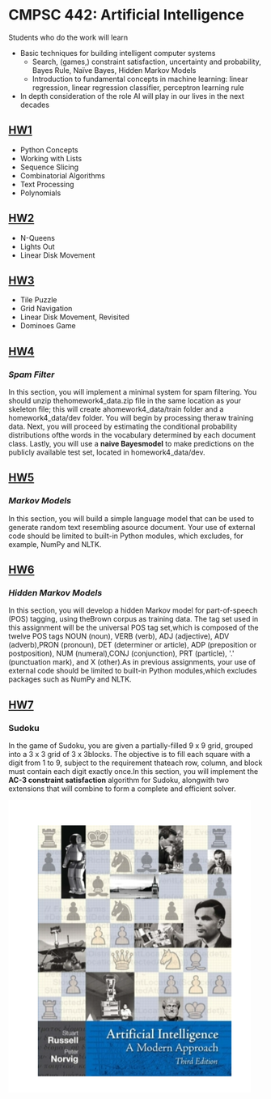 # CMPSC 442: Artificial Intelligence

Students who do the work will learn
- Basic techniques for building intelligent computer systems
  - Search, (games,) constraint satisfaction, uncertainty and probability, Bayes Rule, Naïve Bayes, Hidden Markov Models
  - Introduction to fundamental concepts in machine learning: linear regression, linear regression classifier, perceptron learning rule
- In depth consideration of the role AI will play in our lives in the next decades

## [HW1](hw1.py)
- Python Concepts
- Working with Lists 
- Sequence Slicing
- Combinatorial Algorithms 
- Text Processing
- Polynomials

## [HW2](hw2.py)
- N-Queens
- Lights Out 
- Linear Disk Movement

## [HW3](hw3.py)
- Tile Puzzle
- Grid Navigation
- Linear Disk Movement, Revisited
- Dominoes Game


## [HW4](hw4.py)
### *Spam Filter*
In this section, you will implement a minimal system for spam filtering. You should unzip thehomework4_data.zip file in the same location as your skeleton file; this will create ahomework4_data/train folder and a homework4_data/dev folder. You will begin by processing theraw training data. Next, you will proceed by estimating the conditional probability distributions ofthe words in the vocabulary determined by each document class. Lastly, you will use a **naive Bayesmodel** to make predictions on the publicly available test set, located in homework4_data/dev.

## [HW5](hw5.py)
### *Markov Models*
In this section, you will build a simple language model that can be used to generate random text resembling asource document. Your use of external code should be limited to built-in Python modules, which excludes, for example, NumPy and NLTK.

## [HW6](hw6.py)
### *Hidden Markov Models*
In this section, you will develop a hidden Markov model for part-of-speech (POS) tagging, using theBrown corpus as training data. The tag set used in this assignment will be the universal POS tag set,which is composed of the twelve POS tags NOUN (noun), VERB (verb), ADJ (adjective), ADV (adverb),PRON (pronoun), DET (determiner or article), ADP (preposition or postposition), NUM (numeral),CONJ (conjunction), PRT (particle), '.' (punctuation mark), and X (other).As in previous assignments, your use of external code should be limited to built-in Python modules,which excludes packages such as NumPy and NLTK.

## [HW7](hw7.py)
### Sudoku
In the game of Sudoku, you are given a partially-filled 9 x 9 grid, grouped into a 3 x 3 grid of 3 x 3blocks. The objective is to fill each square with a digit from 1 to 9, subject to the requirement thateach row, column, and block must contain each digit exactly once.In this section, you will implement the **AC-3 constraint satisfaction** algorithm for Sudoku, alongwith two extensions that will combine to form a complete and efficient solver.

![plot](442book.PNG)


